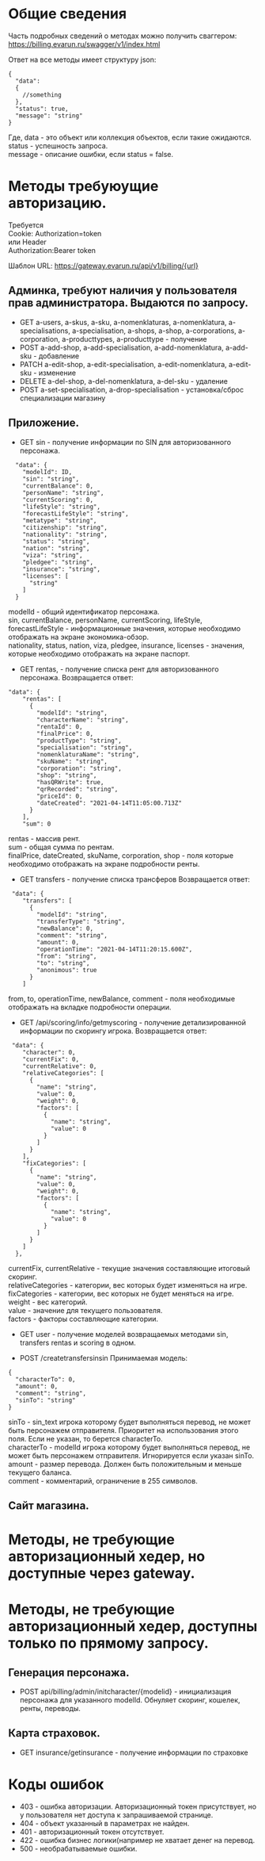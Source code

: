 # Общие сведения
Часть подробных сведений о методах можно получить сваггером:
https://billing.evarun.ru/swagger/v1/index.html

Ответ на все методы имеет структуру json:
```
{
  "data": 
  {
    //something
  },
  "status": true,
  "message": "string"
}
```
Где, data - это объект или коллекция объектов, если такие ожидаются.  
status - успешность запроса.  
message - описание ошибки, если status = false.  

# Методы требуюущие авторизацию.
Требуется  
Cookie: Authorization=token  
или 
Header  
Authorization:Bearer token

Шаблон URL: https://gateway.evarun.ru/api/v1/billing/{url}
## Админка, требуют наличия у пользователя прав администратора. Выдаются по запросу.
* GET a-users, a-skus, a-sku, a-nomenklaturas, a-nomenklatura, a-specialisations, a-specialisation, a-shops, a-shop, a-corporations, a-corporation, a-producttypes, a-producttype - получение 
* POST a-add-shop, a-add-specialisation, a-add-nomenklatura, a-add-sku - добавление 
* PATCH a-edit-shop, a-edit-specialisation, a-edit-nomenklatura, a-edit-sku - изменение 
* DELETE a-del-shop, a-del-nomenklatura, a-del-sku - удаление 
* POST a-set-specialisation, a-drop-specialisation - установка/сброс специализации магазину

## Приложение.

* GET sin - получение информации по SIN для авторизованного персонажа.
```
  "data": {
    "modelId": ID, 
    "sin": "string",
    "currentBalance": 0,
    "personName": "string",
    "currentScoring": 0,
    "lifeStyle": "string",
    "forecastLifeStyle": "string",
    "metatype": "string",
    "citizenship": "string",
    "nationality": "string",
    "status": "string",
    "nation": "string",
    "viza": "string",
    "pledgee": "string",
    "insurance": "string",
    "licenses": [
      "string"
    ]
  }
```
modelId - общий идентификатор персонажа.  
sin, currentBalance, personName, currentScoring, lifeStyle, forecastLifeStyle - информационные значения, которые необходимо отображать на экране экономика-обзор.  
nationality, status, nation, viza, pledgee, insurance, licenses - значения, которые необходимо отображать на экране паспорт.  

* GET rentas, - получение списка рент для авторизованного персонажа.
Возвращается ответ:
```
"data": {
    "rentas": [
      {
        "modelId": "string",
        "characterName": "string",
        "rentaId": 0,
        "finalPrice": 0,
        "productType": "string",
        "specialisation": "string",
        "nomenklaturaName": "string",
        "skuName": "string",
        "corporation": "string",
        "shop": "string",
        "hasQRWrite": true,
        "qrRecorded": "string",
        "priceId": 0,
        "dateCreated": "2021-04-14T11:05:00.713Z"
      }
    ],
    "sum": 0
```
rentas - массив рент.  
sum - общая сумма по рентам.  
finalPrice, dateCreated, skuName, corporation, shop - поля которые необходимо отображать на экране подробности ренты.  

* GET  transfers - получение списка трансферов
Возвращается ответ:
```
 "data": {
    "transfers": [
      {
        "modelId": "string",
        "transferType": "string",
        "newBalance": 0,
        "comment": "string",
        "amount": 0,
        "operationTime": "2021-04-14T11:20:15.600Z",
        "from": "string",
        "to": "string",
        "anonimous": true
      }
    ]
```
from, to, operationTime, newBalance, comment - поля необходимые отображать на вкладке подробности операции.  

* GET /api/scoring/info/getmyscoring - получение детализированной информации по скорингу игрока.
Возвращается ответ:
```
 "data": {
    "character": 0,
    "currentFix": 0,
    "currentRelative": 0,
    "relativeCategories": [
      {
        "name": "string",
        "value": 0,
        "weight": 0,
        "factors": [
          {
            "name": "string",
            "value": 0
          }
        ]
      }
    ],
    "fixCategories": [
      {
        "name": "string",
        "value": 0,
        "weight": 0,
        "factors": [
          {
            "name": "string",
            "value": 0
          }
        ]
      }
    ]
  },

```
currentFix, currentRelative - текущие значения составляющие итоговый скоринг.  
relativeCategories - категории, вес которых будет изменяться на игре.  
fixCategories - категории, вес которых не будет меняться на игре.  
weight - вес категорий.  
value - значение для текущего пользователя.  
factors - факторы составляющие категории.  

* GET user - получение моделей возвращаемых методами sin, transfers rentas и scoring в одном.

* POST /createtransfersinsin
Принимаемая модель:
```
{
  "characterTo": 0,
  "amount": 0,
  "comment": "string",
  "sinTo": "string"
}
```
sinTo - sin_text игрока которому будет выполняться перевод, не может быть персонажем отправителя. Приоритет на использования этого поля. Если не указан, то берется characterTo.  
characterTo - modelId игрока которому будет выполняться перевод, не может быть персонажем отправителя. Игнорируется если указан sinTo.  
amount - размер перевода. Должен быть положительным и меньше текущего баланса.  
comment - комментарий, ограничение в 255 символов.  

## Сайт магазина.

# Методы, не требующие авторизационный хедер, но доступные через gateway.

# Методы, не требующие авторизационный хедер, доступны только по прямому запросу.
## Генерация персонажа.
* POST api/billing/admin/initcharacter/{modelid} - инициализация персонажа для указанного modelId. Обнуляет скоринг, кошелек, ренты, переводы.
## Карта страховок.
* GET insurance/getinsurance - получение информации по страховке

# Коды ошибок
* 403 - ошибка авторизации. Авторизационный токен присутствует, но у пользователя нет доступа к запрашиваемой странице.  
* 404 - объект указанный в параметрах не найден.  
* 401 - авторизационный токен отсутствует.  
* 422 - ошибка бизнес логики(например не хватает денег на перевод.  
* 500 - необрабатываемые ошибки.  
